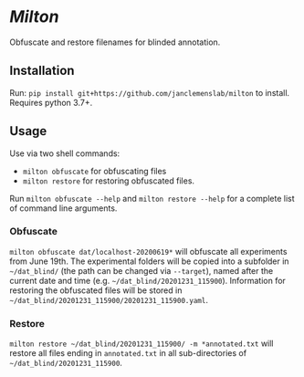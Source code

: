 # _Milton_
Obfuscate and restore filenames for blinded annotation.

## Installation
Run: `pip install git+https://github.com/janclemenslab/milton` to install. Requires python 3.7+.

## Usage
Use via two shell commands:
- `milton obfuscate` for obfuscating files
- `milton restore` for restoring obfuscated files.

Run `milton obfuscate --help` and `milton restore --help` for a complete list of command line arguments.

### Obfuscate
`milton obfuscate dat/localhost-20200619*` will obfuscate all experiments from June 19th. The experimental folders will be copied into a subfolder in `~/dat_blind/` (the path can be changed via `--target`), named after the current date and time (e.g. `~/dat_blind/20201231_115900`). Information for restoring the obfuscated files will be stored in `~/dat_blind/20201231_115900/20201231_115900.yaml`.

### Restore
`milton restore ~/dat_blind/20201231_115900/ -m *annotated.txt` will restore all files ending in `annotated.txt` in all sub-directories of `~/dat_blind/20201231_115900`.


